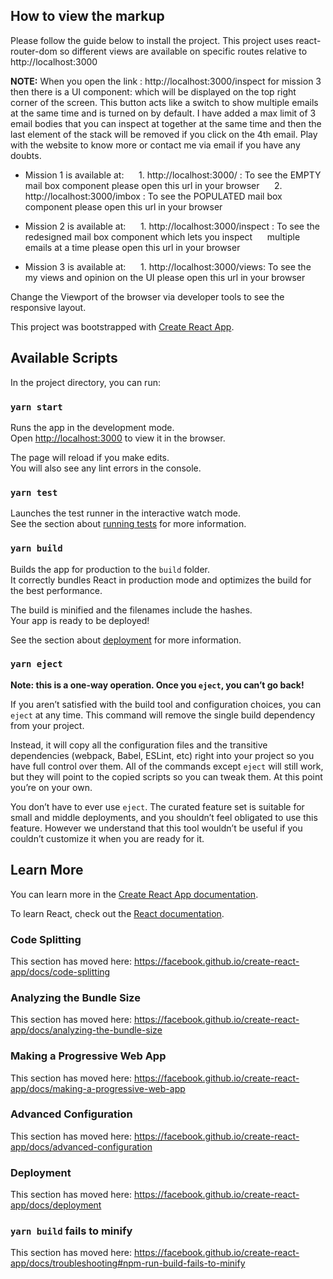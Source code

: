 ## How to view the markup

Please follow the guide below to install the project. This project uses react-router-dom so different views are available on 
specific routes relative to http://localhost:3000 

**NOTE:** When you open the link : http://localhost:3000/inspect for mission 3 then there is a UI component: <ToggleButton> which will be displayed on the top right corner of the screen. This button acts like a switch to show multiple emails at the same time and is turned on by default. I have added a max limit of 3 email bodies that you can inspect at together at the same time and then the last element of the stack will be removed if you click on the 4th email. Play with the website to know more or contact me via email if you have any doubts.

- Mission 1 is available at: 
&nbsp;&nbsp;&nbsp;&nbsp; 1. http://localhost:3000/ :  To see the EMPTY mail box component please open this url in your browser
&nbsp;&nbsp;&nbsp;&nbsp; 2. http://localhost:3000/imbox : To see the POPULATED mail box component please open this url in your browser

- Mission 2 is available at: 
&nbsp;&nbsp;&nbsp;&nbsp; 1. http://localhost:3000/inspect :  To see the redesigned mail box component which lets you inspect 
&nbsp;&nbsp;&nbsp;&nbsp; multiple  emails at a time please open this url in your browser

- Mission 3 is available at: 
&nbsp;&nbsp;&nbsp;&nbsp; 1. http://localhost:3000/views: To see the my views and opinion on the UI please open this url in your browser

Change the Viewport of the browser via developer tools to see the responsive layout.


This project was bootstrapped with [Create React App](https://github.com/facebook/create-react-app).

## Available Scripts

In the project directory, you can run:

### `yarn start`

Runs the app in the development mode.<br />
Open [http://localhost:3000](http://localhost:3000) to view it in the browser.

The page will reload if you make edits.<br />
You will also see any lint errors in the console.

### `yarn test`

Launches the test runner in the interactive watch mode.<br />
See the section about [running tests](https://facebook.github.io/create-react-app/docs/running-tests) for more information.

### `yarn build`

Builds the app for production to the `build` folder.<br />
It correctly bundles React in production mode and optimizes the build for the best performance.

The build is minified and the filenames include the hashes.<br />
Your app is ready to be deployed!

See the section about [deployment](https://facebook.github.io/create-react-app/docs/deployment) for more information.

### `yarn eject`

**Note: this is a one-way operation. Once you `eject`, you can’t go back!**

If you aren’t satisfied with the build tool and configuration choices, you can `eject` at any time. This command will remove the single build dependency from your project.

Instead, it will copy all the configuration files and the transitive dependencies (webpack, Babel, ESLint, etc) right into your project so you have full control over them. All of the commands except `eject` will still work, but they will point to the copied scripts so you can tweak them. At this point you’re on your own.

You don’t have to ever use `eject`. The curated feature set is suitable for small and middle deployments, and you shouldn’t feel obligated to use this feature. However we understand that this tool wouldn’t be useful if you couldn’t customize it when you are ready for it.

## Learn More

You can learn more in the [Create React App documentation](https://facebook.github.io/create-react-app/docs/getting-started).

To learn React, check out the [React documentation](https://reactjs.org/).

### Code Splitting

This section has moved here: https://facebook.github.io/create-react-app/docs/code-splitting

### Analyzing the Bundle Size

This section has moved here: https://facebook.github.io/create-react-app/docs/analyzing-the-bundle-size

### Making a Progressive Web App

This section has moved here: https://facebook.github.io/create-react-app/docs/making-a-progressive-web-app

### Advanced Configuration

This section has moved here: https://facebook.github.io/create-react-app/docs/advanced-configuration

### Deployment

This section has moved here: https://facebook.github.io/create-react-app/docs/deployment

### `yarn build` fails to minify

This section has moved here: https://facebook.github.io/create-react-app/docs/troubleshooting#npm-run-build-fails-to-minify
